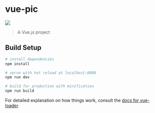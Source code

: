 # vue-pic

![](https://w7.pngwing.com/pngs/78/91/png-transparent-brown-dog-illustration-dog-puppy-pet-surprise-pet-puppy-animals-carnivoran-dog-like-mammal.png)

> A Vue.js project

## Build Setup

```bash
# install dependencies
npm install

# serve with hot reload at localhost:8080
npm run dev

# build for production with minification
npm run build
```

For detailed explanation on how things work, consult the [docs for vue-loader](http://vuejs.github.io/vue-loader).
